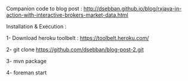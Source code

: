 Companion code to blog post : http://dsebban.github.io/blog/rxjava-in-action-with-interactive-brokers-market-data.html

Installation & Execution :

1-
Download heroku toolbelt : https://toolbelt.heroku.com/

2- 
git clone https://github.com/dsebban/blog-post-2.git

3- 
mvn package

4-
foreman start

